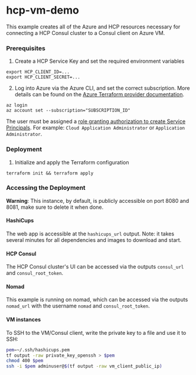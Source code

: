 # hcp-vm-demo

This example creates all of the Azure and HCP resources necessary for connecting a HCP Consul cluster to a Consul client on Azure VM.

### Prerequisites

1. Create a HCP Service Key and set the required environment variables

```
export HCP_CLIENT_ID=...
export HCP_CLIENT_SECRET=...
```

2. Log into Azure via the Azure CLI, and set the correct subscription. More details can be found on the [Azure Terraform provider documentation](https://registry.terraform.io/providers/hashicorp/azurerm/latest/docs/guides/azure_cli).

```
az login
az account set --subscription="SUBSCRIPTION_ID"
```

The user must be assigned a [role granting authorization to create Service Principals](https://docs.microsoft.com/en-us/graph/api/serviceprincipal-post-serviceprincipals?view=graph-rest-1.0&tabs=http#permissions). For example: `Cloud Application Administrator` or `Application Administrator`.

### Deployment

1. Initialize and apply the Terraform configuration

```
terraform init && terraform apply
```

### Accessing the Deployment

**Warning**: This instance, by default, is publicly accessible on port 8080 and 8081, make sure to delete it when done.

#### HashiCups

The web app is accessible at the `hashicups_url` output. Note: it takes several minutes for all dependencies and images to download and start.

#### HCP Consul

The HCP Consul cluster's UI can be accessed via the outputs `consul_url` and `consul_root_token`.

#### Nomad

This example is running on nomad, which can be accessed via the outputs `nomad_url` with the username `nomad` and `consul_root_token`.

#### VM instances

To SSH to the VM/Consul client, write the private key to a file and use it to SSH:

```bash
pem=~/.ssh/hashicups.pem
tf output -raw private_key_openssh > $pem
chmod 400 $pem
ssh -i $pem adminuser@$(tf output -raw vm_client_public_ip)
```
